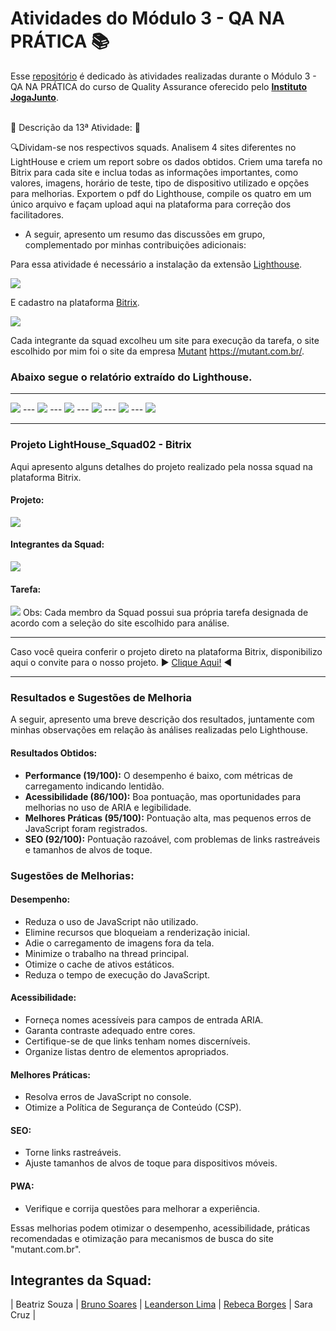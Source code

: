 # Atividades do Módulo 3 - QA NA PRÁTICA 📚

Esse [repositório](https://github.com/LeanDevLima/Squad02_M3) é dedicado às atividades realizadas durante o Módulo 3 - QA NA PRÁTICA do curso de Quality Assurance oferecido pelo [**Instituto JogaJunto**](https://www.jogajuntoinstituto.org/). 

<br>
🚀 Descrição da 13ª Atividade: 🌟

<br>

🔍Dividam-se nos respectivos squads. Analisem 4 sites diferentes no LightHouse e criem um report sobre os dados obtidos. Criem uma tarefa no Bitrix para cada site e inclua todas as informações importantes, como valores, imagens, horário de teste, tipo de dispositivo utilizado e opções para melhorias. Exportem o pdf do Lighthouse, compile os quatro em um único arquivo e façam upload aqui na plataforma para correção dos facilitadores.

 - A seguir, apresento um resumo das discussões em grupo, complementado por minhas contribuições adicionais:

Para essa atividade é necessário a instalação da extensão [Lighthouse]([LightHouse.png](https://chrome.google.com/webstore/detail/lighthouse/blipmdconlkpinefehnmjammfjpmpbjk?gclid=CjwKCAjwxaanBhBQEiwA84TVXELSxabzgZxcAEpsC2w3vZ3FjxHr49SDzYp_WUybmJuwpE6KQd1bLBoCaSgQAvD_BwE)).

<img src="LightHouse.png">


E cadastro na plataforma [Bitrix](https://www.bitrix24.com.br/).

<img src="Bitrix24.png">


Cada integrante da squad excolheu um site para execução da tarefa, o site escolhido por mim foi o site da empresa [Mutant](https://mutant.com.br/) https://mutant.com.br/.

### Abaixo segue o relatório extraído do Lighthouse. 

---
<img src="mutant_LightHouseResumo_page-0001.jpg">
---
<img src="mutant_LightHouseResumo_page-0002.jpg">
---
<img src="mutant_LightHouseResumo_page-0003.jpg">
---
<img src="mutant_LightHouseResumo_page-0004.jpg">
---
<img src="mutant_LightHouseResumo_page-0005.jpg">
---
<img src="mutant_LightHouseResumo_page-0006.jpg">

---


### Projeto LightHouse_Squad02 - Bitrix

Aqui apresento alguns detalhes do projeto realizado pela nossa squad na plataforma Bitrix.

#### Projeto:
<img src="bitrixProjetoLH.png">

#### Integrantes da Squad:
<img src="bitrixSquad.png">

#### Tarefa:
<img src="bitrixMutant.png">
 Obs: Cada membro da Squad possui sua própria tarefa designada de acordo com a seleção do site escolhido para análise.

---
Caso você queira conferir o projeto direto na plataforma Bitrix, disponibilizo aqui o convite para o nosso projeto. ► [Clique Aqui!](https://b24-xb925c.bitrix24.com.br/?secret=urdjjj1l) ◄ 

---

### Resultados e Sugestões de Melhoria

A seguir, apresento uma breve descrição dos resultados, juntamente com minhas observações em relação às análises realizadas pelo Lighthouse.

#### Resultados Obtidos:

- **Performance (19/100):** O desempenho é baixo, com métricas de carregamento indicando lentidão.
- **Acessibilidade (86/100):** Boa pontuação, mas oportunidades para melhorias no uso de ARIA e legibilidade.
- **Melhores Práticas (95/100):** Pontuação alta, mas pequenos erros de JavaScript foram registrados.
- **SEO (92/100):** Pontuação razoável, com problemas de links rastreáveis e tamanhos de alvos de toque.

### Sugestões de Melhorias:

#### Desempenho:

- Reduza o uso de JavaScript não utilizado.
- Elimine recursos que bloqueiam a renderização inicial.
- Adie o carregamento de imagens fora da tela.
- Minimize o trabalho na thread principal.
- Otimize o cache de ativos estáticos.
- Reduza o tempo de execução do JavaScript.

#### Acessibilidade:

- Forneça nomes acessíveis para campos de entrada ARIA.
- Garanta contraste adequado entre cores.
- Certifique-se de que links tenham nomes discerníveis.
- Organize listas dentro de elementos apropriados.

#### Melhores Práticas:

- Resolva erros de JavaScript no console.
- Otimize a Política de Segurança de Conteúdo (CSP).

#### SEO:

- Torne links rastreáveis.
- Ajuste tamanhos de alvos de toque para dispositivos móveis.

#### PWA:

- Verifique e corrija questões para melhorar a experiência.

Essas melhorias podem otimizar o desempenho, acessibilidade, práticas recomendadas e otimização para mecanismos de busca do site "mutant.com.br".


## Integrantes da Squad:

| Beatriz Souza  | [Bruno Soares](https://www.linkedin.com/in/bruno-soaresdev/)  | [Leanderson Lima](https://www.linkedin.com/in/leanderson-dias-de-lima/) | [Rebeca Borges](https://www.linkedin.com/in/rebecaborgess/) | Sara Cruz | 